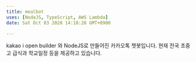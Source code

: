 ```yaml
---
title: mealbot
uses: [NodeJS, TypeScript, AWS Lambda]
date: Sat Oct 03 2020 14:18:28 GMT+0900

---
```


kakao i open builder 와 NodeJS로 만들어진 카카오톡 챗봇입니다.
현재 전국 초중고 급식과 학교일정 등을 제공하고 있습니다.